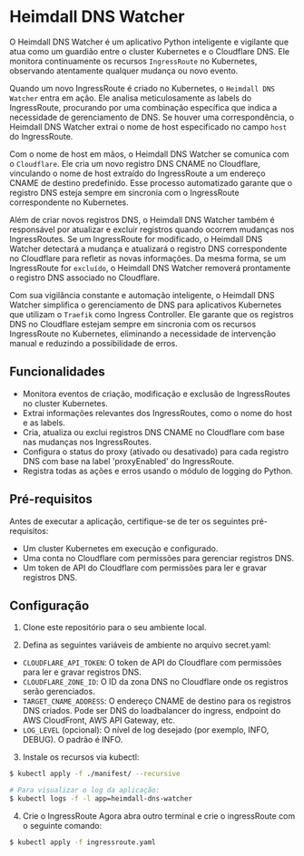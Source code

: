 # Heimdall DNS Watcher

O Heimdall DNS Watcher é um aplicativo Python inteligente e vigilante que atua como um guardião entre o cluster Kubernetes e o Cloudflare DNS. Ele monitora continuamente os recursos `IngressRoute` no Kubernetes, observando atentamente qualquer mudança ou novo evento.

Quando um novo IngressRoute é criado no Kubernetes, o `Heimdall DNS Watcher` entra em ação. Ele analisa meticulosamente as labels do IngressRoute, procurando por uma combinação específica que indica a necessidade de gerenciamento de DNS. Se houver uma correspondência, o Heimdall DNS Watcher extrai o nome de host especificado no campo `host` do IngressRoute.

Com o nome de host em mãos, o Heimdall DNS Watcher se comunica com o `Cloudflare`. Ele cria um novo registro DNS CNAME no Cloudflare, vinculando o nome de host extraído do IngressRoute a um endereço CNAME de destino predefinido. Esse processo automatizado garante que o registro DNS esteja sempre em sincronia com o IngressRoute correspondente no Kubernetes.

Além de criar novos registros DNS, o Heimdall DNS Watcher também é responsável por atualizar e excluir registros quando ocorrem mudanças nos IngressRoutes. Se um IngressRoute for modificado, o Heimdall DNS Watcher detectará a mudança e atualizará o registro DNS correspondente no Cloudflare para refletir as novas informações. Da mesma forma, se um IngressRoute for `excluído`, o Heimdall DNS Watcher removerá prontamente o registro DNS associado no Cloudflare.

Com sua vigilância constante e automação inteligente, o Heimdall DNS Watcher simplifica o gerenciamento de DNS para aplicativos Kubernetes que utilizam o `Traefik` como Ingress Controller. Ele garante que os registros DNS no Cloudflare estejam sempre em sincronia com os recursos IngressRoute no Kubernetes, eliminando a necessidade de intervenção manual e reduzindo a possibilidade de erros.

## Funcionalidades

- Monitora eventos de criação, modificação e exclusão de IngressRoutes no cluster Kubernetes.
- Extrai informações relevantes dos IngressRoutes, como o nome do host e as labels.
- Cria, atualiza ou exclui registros DNS CNAME no Cloudflare com base nas mudanças nos IngressRoutes.
- Configura o status do proxy (ativado ou desativado) para cada registro DNS com base na label 'proxyEnabled' do IngressRoute.
- Registra todas as ações e erros usando o módulo de logging do Python.

## Pré-requisitos

Antes de executar a aplicação, certifique-se de ter os seguintes pré-requisitos:

- Um cluster Kubernetes em execução e configurado.
- Uma conta no Cloudflare com permissões para gerenciar registros DNS.
- Um token de API do Cloudflare com permissões para ler e gravar registros DNS.

## Configuração

1. Clone este repositório para o seu ambiente local.

2. Defina as seguintes variáveis de ambiente no arquivo secret.yaml:

- `CLOUDFLARE_API_TOKEN`: O token de API do Cloudflare com permissões para ler e gravar registros DNS.
- `CLOUDFLARE_ZONE_ID`: O ID da zona DNS no Cloudflare onde os registros serão gerenciados.
- `TARGET_CNAME_ADDRESS`: O endereço CNAME de destino para os registros DNS criados. Pode ser DNS do loadbalancer do ingress, endpoint do AWS CloudFront, AWS API Gateway, etc.
- `LOG_LEVEL` (opcional): O nível de log desejado (por exemplo, INFO, DEBUG). O padrão é INFO.

3. Instale os recursos via kubectl:

```bash
$ kubectl apply -f ./manifest/ --recursive

# Para visualizar o log da aplicação:
$ kubectl logs -f -l app=heimdall-dns-watcher
```

4. Crie o IngressRoute
Agora abra outro terminal e crie o ingressRoute com o seguinte comando:
```bash
$ kubectl apply -f ingressroute.yaml
```
